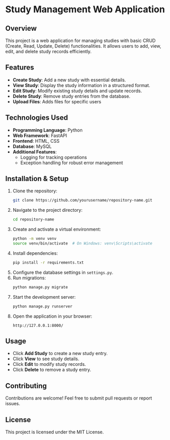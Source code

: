# Study Management Web Application

## Overview
This project is a web application for managing studies with basic CRUD (Create, Read, Update, Delete) functionalities. It allows users to add, view, edit, and delete study records efficiently.

## Features
- **Create Study**: Add a new study with essential details.
- **View Study**: Display the study information in a structured format.
- **Edit Study**: Modify existing study details and update records.
- **Delete Study**: Remove study entries from the database.
- **Upload Files**: Adds files for specific users

## Technologies Used
- **Programming Language**: Python
- **Web Framework**: FastAPI
- **Frontend**: HTML, CSS
- **Database**: MySQL
- **Additional Features**:
  - Logging for tracking operations
  - Exception handling for robust error management

## Installation & Setup
1. Clone the repository:
   ```sh
   git clone https://github.com/yourusername/repository-name.git
   ```
2. Navigate to the project directory:
   ```sh
   cd repository-name
   ```
3. Create and activate a virtual environment:
   ```sh
   python -m venv venv
   source venv/bin/activate  # On Windows: venv\Scripts\activate
   ```
4. Install dependencies:
   ```sh
   pip install -r requirements.txt
   ```
5. Configure the database settings in `settings.py`.
6. Run migrations:
   ```sh
   python manage.py migrate
   ```
7. Start the development server:
   ```sh
   python manage.py runserver
   ```
8. Open the application in your browser:
   ```
   http://127.0.0.1:8000/
   ```

## Usage
- Click **Add Study** to create a new study entry.
- Click **View** to see study details.
- Click **Edit** to modify study records.
- Click **Delete** to remove a study entry.

## Contributing
Contributions are welcome! Feel free to submit pull requests or report issues.

## License
This project is licensed under the MIT License.

